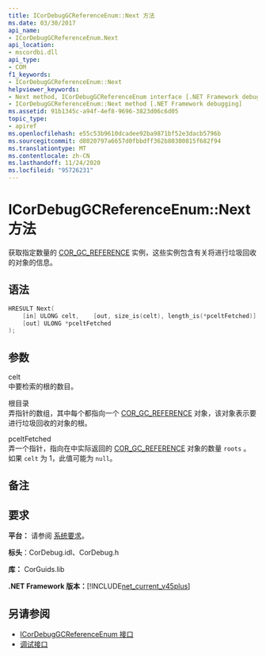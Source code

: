 ```yaml
---
title: ICorDebugGCReferenceEnum::Next 方法
ms.date: 03/30/2017
api_name:
- ICorDebugGCReferenceEnum.Next
api_location:
- mscordbi.dll
api_type:
- COM
f1_keywords:
- ICorDebugGCReferenceEnum::Next
helpviewer_keywords:
- Next method, ICorDebugGCReferenceEnum interface [.NET Framework debugging]
- ICorDebugGCReferenceEnum::Next method [.NET Framework debugging]
ms.assetid: 91b1345c-a94f-4ef8-9696-3823d06c6d05
topic_type:
- apiref
ms.openlocfilehash: e55c53b9610dcadee92ba9871bf52e3dacb5796b
ms.sourcegitcommit: d8020797a6657d0fbbdff362b80300815f682f94
ms.translationtype: MT
ms.contentlocale: zh-CN
ms.lasthandoff: 11/24/2020
ms.locfileid: "95726231"
---
```

# <a name="icordebuggcreferenceenumnext-method"></a>ICorDebugGCReferenceEnum::Next 方法

获取指定数量的 [COR_GC_REFERENCE](cor-gc-reference-structure.md) 实例，这些实例包含有关将进行垃圾回收的对象的信息。  
  
## <a name="syntax"></a>语法  
  
```cpp  
HRESULT Next(  
    [in] ULONG celt,    [out, size_is(celt), length_is(*pceltFetched)] COR_GC_REFERENCE roots[],
    [out] ULONG *pceltFetched  
);  
```  
  
## <a name="parameters"></a>参数  

 celt  
 中要检索的根的数目。  
  
 根目录  
 弄指针的数组，其中每个都指向一个 [COR_GC_REFERENCE](cor-gc-reference-structure.md) 对象，该对象表示要进行垃圾回收的对象的根。  
  
 pceltFetched  
 弄一个指针，指向在中实际返回的 [COR_GC_REFERENCE](cor-gc-reference-structure.md) 对象的数量 `roots` 。 如果 `celt` 为 1，此值可能为 `null`。  
  
## <a name="remarks"></a>备注  
  
## <a name="requirements"></a>要求  

 **平台：** 请参阅 [系统要求](../../get-started/system-requirements.md)。  
  
 **标头**：CorDebug.idl、CorDebug.h  
  
 **库：** CorGuids.lib  
  
 **.NET Framework 版本：**[!INCLUDE[net_current_v45plus](../../../../includes/net-current-v45plus-md.md)]  
  
## <a name="see-also"></a>另请参阅

- [ICorDebugGCReferenceEnum 接口](icordebuggcreferenceenum-interface.md)
- [调试接口](debugging-interfaces.md)
